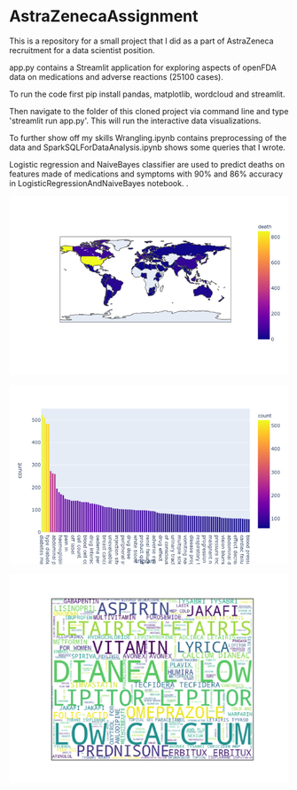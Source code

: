 # AstraZenecaAssignment

This is a repository for a small project that I did as a part of AstraZeneca recruitment for a data scientist position.

app.py contains a Streamlit application for exploring aspects of openFDA data on medications and adverse reactions (25100 cases).

To run the code first pip install pandas, matplotlib, wordcloud and streamlit. 

Then navigate to the folder of this cloned project via command line and type 'streamlit run app.py'. This will run the interactive
data visualizations. 

To further show off my skills Wrangling.ipynb contains preprocessing of the data and SparkSQLForDataAnalysis.ipynb shows some queries that I wrote.

Logistic regression and NaiveBayes classifier are used to predict deaths on features made of medications and symptoms with 90% and 86% accuracy in LogisticRegressionAndNaiveBayes notebook. .

![alt text](https://github.com/mariakesa/AstraZenecaAssignment/blob/master/figs/map.png)

![alt text](https://github.com/mariakesa/AstraZenecaAssignment/blob/master/figs/symptoms.png)

![alt text](https://github.com/mariakesa/AstraZenecaAssignment/blob/master/figs/word_cloud.png)



